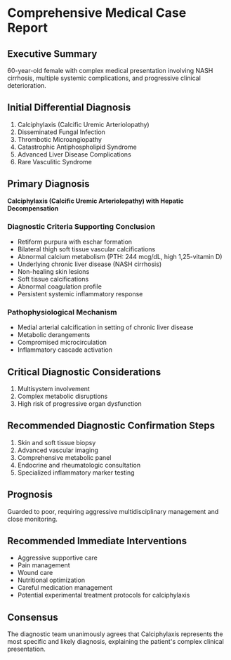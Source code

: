 # Comprehensive Medical Case Report

## Executive Summary
60-year-old female with complex medical presentation involving NASH cirrhosis, multiple systemic complications, and progressive clinical deterioration.

## Initial Differential Diagnosis
1. Calciphylaxis (Calcific Uremic Arteriolopathy)
2. Disseminated Fungal Infection
3. Thrombotic Microangiopathy
4. Catastrophic Antiphospholipid Syndrome
5. Advanced Liver Disease Complications
6. Rare Vasculitic Syndrome

## Primary Diagnosis
**Calciphylaxis (Calcific Uremic Arteriolopathy) with Hepatic Decompensation**

### Diagnostic Criteria Supporting Conclusion
- Retiform purpura with eschar formation
- Bilateral thigh soft tissue vascular calcifications
- Abnormal calcium metabolism (PTH: 244 mcg/dL, high 1,25-vitamin D)
- Underlying chronic liver disease (NASH cirrhosis)
- Non-healing skin lesions
- Soft tissue calcifications
- Abnormal coagulation profile
- Persistent systemic inflammatory response

### Pathophysiological Mechanism
- Medial arterial calcification in setting of chronic liver disease
- Metabolic derangements
- Compromised microcirculation
- Inflammatory cascade activation

## Critical Diagnostic Considerations
1. Multisystem involvement
2. Complex metabolic disruptions
3. High risk of progressive organ dysfunction

## Recommended Diagnostic Confirmation Steps
1. Skin and soft tissue biopsy
2. Advanced vascular imaging
3. Comprehensive metabolic panel
4. Endocrine and rheumatologic consultation
5. Specialized inflammatory marker testing

## Prognosis
Guarded to poor, requiring aggressive multidisciplinary management and close monitoring.

## Recommended Immediate Interventions
- Aggressive supportive care
- Pain management
- Wound care
- Nutritional optimization
- Careful medication management
- Potential experimental treatment protocols for calciphylaxis

## Consensus
The diagnostic team unanimously agrees that Calciphylaxis represents the most specific and likely diagnosis, explaining the patient's complex clinical presentation.
